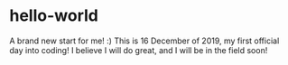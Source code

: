 # hello-world
A brand new start for me! :) 
This is 16 December of 2019, my first official day into coding! I believe I will do great, and I will be in the field soon!
